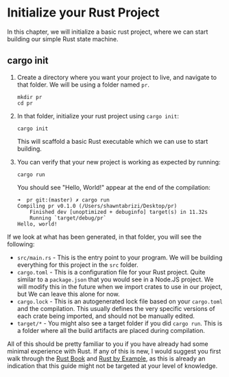 # Initialize your Rust Project

In this chapter, we will initialize a basic rust project, where we can start building our simple Rust state machine.

## cargo init

1. Create a directory where you want your project to live, and navigate to that folder. We will be using a folder named `pr`.

	```
	mkdir pr
	cd pr
	```

2. In that folder, initialize your rust project using `cargo init`:

	```
	cargo init
	```

	This will scaffold a basic Rust executable which we can use to start building.

3. You can verify that your new project is working as expected by running:

	```
	cargo run
	```

	You should see "Hello, World!" appear at the end of the compilation:

	```
	➜  pr git:(master) ✗ cargo run
	Compiling pr v0.1.0 (/Users/shawntabrizi/Desktop/pr)
		Finished dev [unoptimized + debuginfo] target(s) in 11.32s
		Running `target/debug/pr`
	Hello, world!
	```

If we look at what has been generated, in that folder, you will see the following:

- `src/main.rs` - This is the entry point to your program. We will be building everything for this project in the `src` folder.
- `cargo.toml` - This is a configuration file for your Rust project. Quite similar to a `package.json` that you would see in a Node.JS project. We will modify this in the future when we import crates to use in our project, but We can leave this alone for now.
- `cargo.lock` - This is an autogenerated lock file based on your `cargo.toml` and the compilation. This usually defines the very specific versions of each crate being imported, and should not be manually edited.
- `target/*` - You might also see a target folder if you did `cargo run`. This is a folder where all the build artifacts are placed during compilation.

All of this should be pretty familiar to you if you have already had some minimal experience with Rust. If any of this is new, I would suggest you first walk through the [Rust Book](https://doc.rust-lang.org/book/) and [Rust by Example](https://doc.rust-lang.org/rust-by-example/), as this is already an indication that this guide might not be targeted at your level of knowledge.
